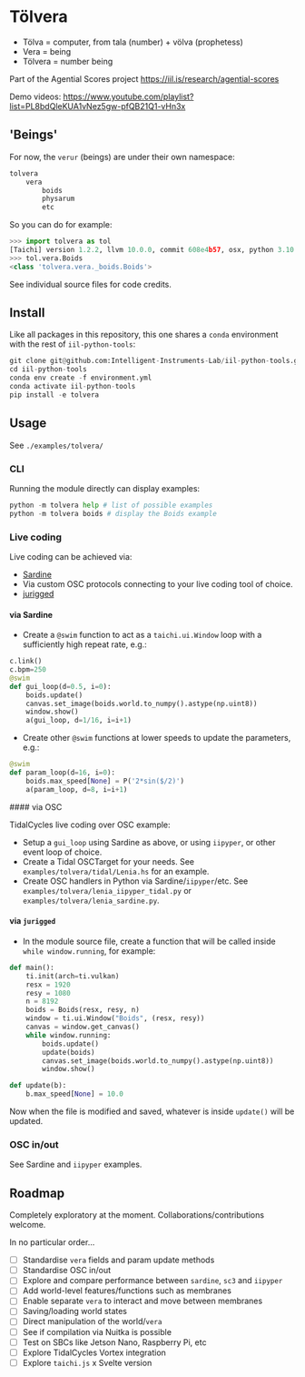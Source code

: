 # Tölvera

- Tölva = computer, from tala (number) + völva (prophetess)
- Vera = being
- Tölvera = number being

Part of the Agential Scores project https://iil.is/research/agential-scores

Demo videos: https://www.youtube.com/playlist?list=PL8bdQleKUA1vNez5gw-pfQB21Q1-vHn3x

## 'Beings'

For now, the `verur` (beings) are under their own namespace:

```sh
tolvera
    vera
        boids
        physarum
        etc
```

So you can do for example:

```py
>>> import tolvera as tol
[Taichi] version 1.2.2, llvm 10.0.0, commit 608e4b57, osx, python 3.10.5
>>> tol.vera.Boids
<class 'tolvera.vera._boids.Boids'>
```

See individual source files for code credits.

## Install

Like all packages in this repository, this one shares a `conda` environment with the rest of `iil-python-tools`:

```py
git clone git@github.com:Intelligent-Instruments-Lab/iil-python-tools.git
cd iil-python-tools
conda env create -f environment.yml
conda activate iil-python-tools
pip install -e tolvera
```

## Usage

See `./examples/tolvera/`

### CLI

Running the module directly can display examples:

```py
python -m tolvera help # list of possible examples
python -m tolvera boids # display the Boids example
```

### Live coding 

Live coding can be achieved via:
- [Sardine](https://github.com/Bubobubobubobubo/sardine)
- Via custom OSC protocols connecting to your live coding tool of choice.
- [jurigged](https://github.com/breuleux/jurigged)

#### via Sardine

- Create a `@swim` function to act as a `taichi.ui.Window` loop with a sufficiently high repeat rate, e.g.:
```py
c.link()
c.bpm=250
@swim
def gui_loop(d=0.5, i=0):
    boids.update()
    canvas.set_image(boids.world.to_numpy().astype(np.uint8))
    window.show()
    a(gui_loop, d=1/16, i=i+1)
```
- Create other `@swim` functions at lower speeds to update the parameters, e.g.:
```py
@swim
def param_loop(d=16, i=0):
    boids.max_speed[None] = P('2*sin($/2)')
    a(param_loop, d=8, i=i+1)
```

#### via OSC 

TidalCycles live coding over OSC example:

- Setup a `gui_loop` using Sardine as above, or using `iipyper`, or other event loop of choice.
- Create a Tidal OSCTarget for your needs. See `examples/tolvera/tidal/Lenia.hs` for an example.
- Create OSC handlers in Python via Sardine/`iipyper`/etc. See `examples/tolvera/lenia_iipyper_tidal.py` or `examples/tolvera/lenia_sardine.py`.

#### via `jurigged`

- In the module source file, create a function that will be called inside `while window.running`, for example:

```py
def main():
    ti.init(arch=ti.vulkan)
    resx = 1920
    resy = 1080
    n = 8192
    boids = Boids(resx, resy, n)
    window = ti.ui.Window("Boids", (resx, resy))
    canvas = window.get_canvas()
    while window.running:
        boids.update()
        update(boids)
        canvas.set_image(boids.world.to_numpy().astype(np.uint8))
        window.show()

def update(b):
    b.max_speed[None] = 10.0
```

Now when the file is modified and saved, whatever is inside `update()` will be updated.

### OSC in/out

See Sardine and `iipyper` examples.

## Roadmap

Completely exploratory at the moment. Collaborations/contributions welcome.

In no particular order...

- [ ] Standardise `vera` fields and param update methods
- [ ] Standardise OSC in/out
- [ ] Explore and compare performance between `sardine`, `sc3` and `iipyper`
- [ ] Add world-level features/functions such as membranes
- [ ] Enable separate `vera` to interact and move between membranes
- [ ] Saving/loading world states
- [ ] Direct manipulation of the world/`vera`
- [ ] See if compilation via Nuitka is possible
- [ ] Test on SBCs like Jetson Nano, Raspberry Pi, etc
- [ ] Explore TidalCycles Vortex integration
- [ ] Explore `taichi.js` x Svelte version
